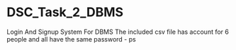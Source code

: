 # DSC_Task_2_DBMS
Login And Signup System For DBMS
The included csv file has account for 6 people and all have the same password - ps
